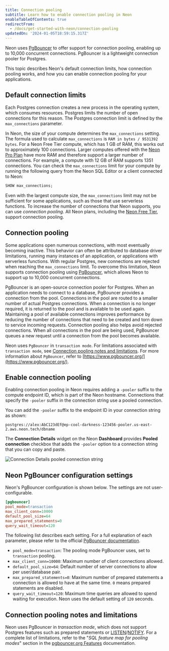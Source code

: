 ```yaml
---
title: Connection pooling
subtitle: Learn how to enable connection pooling in Neon
enableTableOfContents: true
redirectFrom:
  - /docs/get-started-with-neon/connection-pooling
updatedOn: '2024-01-05T18:59:15.317Z'
---
```


Neon uses [PgBouncer](https://www.pgbouncer.org/) to offer support for connection pooling, enabling up to 10,000 concurrent connections. PgBouncer is a lightweight connection pooler for Postgres.

This topic describes Neon's default connection limits, how connection pooling works, and how you can enable connection pooling for your applications.

## Default connection limits

Each Postgres connection creates a new process in the operating system, which consumes resources. Postgres limits the number of open connections for this reason. The Postgres connection limit is defined by the `max_connections` parameter.

In Neon, the size of your compute determines the `max_connections` setting. The formula used to calculate `max_connections` is `RAM in bytes / 9531392 bytes`. For a Neon Free Tier compute, which has 1 GB of RAM, this works out to approximately 100 connections. Larger computes offered with the [Neon Pro Plan](/docs/introduction/pro-plan) have more RAM and therefore support a larger number of connections. For example, a compute with 12 GB of RAM supports 1351 connections. You can check the `max_connections` limit for your compute by running the following query from the Neon SQL Editor or a client connected to Neon:

```sql
SHOW max_connections;
```

Even with the largest compute size, the `max_connections` limit may not be sufficient for some applications, such as those that use serverless functions. To increase the number of connections that Neon supports, you can use _connection pooling_. All Neon plans, including the [Neon Free Tier](/docs/introduction/free-tier), support connection pooling.

## Connection pooling

Some applications open numerous connections, with most eventually becoming inactive. This behavior can often be attributed to database driver limitations, running many instances of an application, or applications with serverless functions. With regular Postgres, new connections are rejected when reaching the `max_connections` limit. To overcome this limitation, Neon supports connection pooling using [PgBouncer](https://www.pgbouncer.org/), which allows Neon to support up to 10,000 concurrent connections.

PgBouncer is an open-source connection pooler for Postgres. When an application needs to connect to a database, PgBouncer provides a connection from the pool. Connections in the pool are routed to a smaller number of actual Postgres connections. When a connection is no longer required, it is returned to the pool and is available to be used again. Maintaining a pool of available connections improves performance by reducing the number of connections that need to be created and torn down to service incoming requests. Connection pooling also helps avoid rejected connections. When all connections in the pool are being used, PgBouncer queues a new request until a connection from the pool becomes available.

Neon uses `PgBouncer` in `transaction mode`. For limitations associated with `transaction mode`, see [Connection pooling notes and limitations](#connection-pooling-notes-and-limitations). For more information about `PgBouncer`, refer to [https://www.pgbouncer.org/](https://www.pgbouncer.org/).

## Enable connection pooling

Enabling connection pooling in Neon requires adding a `-pooler` suffix to the compute endpoint ID, which is part of the Neon hostname. Connections that specify the `-pooler` suffix in the connection string use a pooled connection.

You can add the `-pooler` suffix to the endpoint ID in your connection string as shown:

```text shouldWrap
postgres://alex:AbC123dEf@ep-cool-darkness-123456-pooler.us-east-2.aws.neon.tech/dbname
```

The **Connection Details** widget on the Neon **Dashboard** provides **Pooled connection** checkbox that adds the `-pooler` option to a connection string that you can copy and paste.

![Connection Details pooled connection string](/docs/connect/connection_details_pooled.png)

## Neon PgBouncer configuration settings

Neon's PgBouncer configuration is shown below. The settings are not user-configurable.

```ini
[pgbouncer]
pool_mode=transaction
max_client_conn=10000
default_pool_size=64
max_prepared_statements=0
query_wait_timeout=120
```

The following list describes each setting. For a full explanation of each parameter, please refer to the official [PgBouncer documentation](https://www.pgbouncer.org/config.html).

- `pool_mode=transaction`: The pooling mode PgBouncer uses, set to `transaction` pooling.
- `max_client_conn=10000`: Maximum number of client connections allowed.
- `default_pool_size=64`: Default number of server connections to allow per user/database pair.
- `max_prepared_statements=0`: Maximum number of prepared statements a connection is allowed to have at the same time. `0` means prepared statements are disabled.
- `query_wait_timeout=120`: Maximum time queries are allowed to spend waiting for execution. Neon uses the default setting of `120` seconds.

## Connection pooling notes and limitations

Neon uses PgBouncer in _transaction mode_, which does not support Postgres features such as prepared statements or [LISTEN](https://www.postgresql.org/docs/15/sql-listen.html)/[NOTIFY](https://www.postgresql.org/docs/15/sql-notify.html). For a complete list of limitations, refer to the "_SQL feature map for pooling modes_" section in the [pgbouncer.org Features](https://www.pgbouncer.org/features.html) documentation.

<NeedHelp/>

